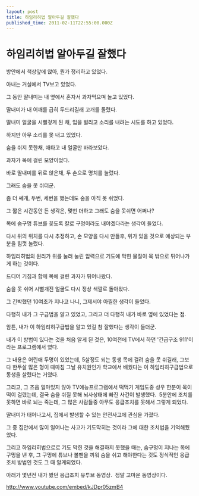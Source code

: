```yaml
---
layout: post
title: 하임리히법 알아두길 잘했다
published_time: 2011-02-11T22:55:00.000Z
---
```


# 하임리히법 알아두길 잘했다


방안에서 책상앞에 앉아, 뭔가 정리하고 있었다.

아내는 거실에서 TV보고 있었다.

그 동안 딸내미는 내 옆에서 혼자서 과자먹으며 놀고 있었다.

딸내미가 내 어깨를 급히 두드리길래 고개를 돌렸다.

딸내미 얼굴을 시뻘겋게 된 채, 입을 벌리고 소리를 내려는 시도를 하고 있었다.

하지만 아무 소리를 못 내고 있었다.

숨을 쉬지 못한채, 애타고 내 얼굴만 바라보았다.

과자가 목에 걸린 모양이었다.

바로 딸내미를 뒤로 앉은채, 두 손으로 명치를 눌렀다.

그래도 숨을 못 쉬더군.

좀 더 쎄개, 두번, 세번을 했는데도 숨을 아직 못 쉬었다.

그 짧은 시간동안 든 생각은, 몇번 더하고 그래도 숨을 못쉬면 어쩌나?

목에 숨구멍 튜브를 꽂도록 칼로 구멍이라도 내야겠다라는 생각이 들었다.

다시 위의 위치를 다시 추정하고, 손 모양을 다시 만들후, 위가 있을 것으로 예상되는 부분을 힘껏 눌렀다.

하임리히법의 원리가 위를 눌러 눌린 압력으로 기도에 막힌 물질이 목 밖으로 튀어나가게 하는 것이다.

드디어 기침과 함께 목에 걸린 과자가 튀어나왔다.

숨을 못 쉬어 시뻘개진 얼굴도 다시 정상 색깔로 돌아왔다.

그 긴박했던 10여초가 지나고 나니, 그제서야 아찔한 생각이 들었다.

다행히 내가 그 구급법을 알고 있었고, 그리고 더 다행히 내가 바로 옆에 있었다는 점.

암튼, 내가 이 하임리히구급법을 알고 있길 참 잘했다는 생각이 들더군.

내가 이 방법이 있다는 것을 처음 알게 된 것은, 10여전에 TV에서 하던 '긴급구조 911'이라는 프로그램에서 였다.

그 내용은 어린애 두명이 있었는데, 5살정도 되는 동생 목에 걸려 숨을 못 쉬길래, 그보다 한두살 많은 형이 때마침 그날 유치원인가 학교에서 배웠다는 이 하임리히구급법으로 동생을 살렸다는 거였다.

그리고, 그 즈음 얼마있지 않아 TV예능프로그램에서 떡먹기 게임도중 성우 한분이 목이 떡이 걸렸는데, 결국 숨을 쉬질 못해 뇌사상태에 빠진 사건이 발생했다.  5분안에 조치를 못하면 바로 뇌는 죽는데, 그 많은 사람들중 아무도 응급조치를 못해서 그렇게 되었다.

딸내미가 태어나고서, 집에서 발생할 수 있는 안전사고에 관심을 가졌다.

그 중 집안에서 많이 일어나는 사고가 기도막히는 것이라 그에 대한 조치법을 기억해뒀었다.

그리고 하임리히법으로로 기도 막힌 것을 해결하지 못했을 때는, 숨구멍이 지나는 목에 구멍을 낸 후, 그 구멍에 튜브나 볼펜을 끼워 숨을 쉬고 해야한다는 것도 정식적인 응급 조치 방법인 것도 그 때 알게되었다.

아래가 몇년전 내가 봤던 응급조치 유투브 동영상.  정말 고마운 동영상이다.

http://www.youtube.com/embed/kJDpr05zmB4

